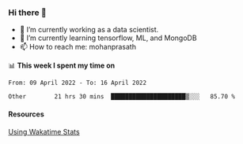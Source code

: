 ### Hi there 👋

- 🔭 I’m currently working as a data scientist.
- 🌱 I’m currently learning tensorflow, ML, and MongoDB
- 📫 How to reach me: mohanprasath

📊 **This week I spent my time on**
<!--START_SECTION:waka-->

```text
From: 09 April 2022 - To: 16 April 2022

Other        21 hrs 30 mins  █████████████████████▒░░░   85.70 %
```

<!--END_SECTION:waka-->

#### Resources
[Using Wakatime Stats](https://github.com/marketplace/actions/waka-readme)
